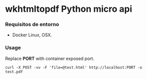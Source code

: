wkhtmltopdf Python micro api
============================

### Requisitos de entorno

- Docker Linux, OSX.

### Usage

Replace **PORT** with container exposed port.

```
curl -X POST -vv -F 'file=@test.html' http://localhost:PORT -o test.pdf
```
